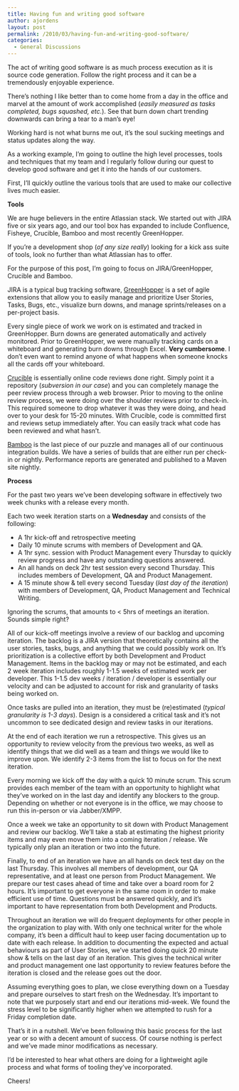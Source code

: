 ```yaml
---
title: Having fun and writing good software
author: ajordens
layout: post
permalink: /2010/03/having-fun-and-writing-good-software/
categories:
  - General Discussions
---
```

The act of writing good software is as much process execution as it is source code generation. Follow the right process and it can be a tremendously enjoyable experience.

There&#8217;s nothing I like better than to come home from a day in the office and marvel at the amount of work accomplished (*easily measured as tasks completed, bugs squashed, etc.*). See that burn down chart trending downwards can bring a tear to a man&#8217;s eye!

Working hard is not what burns me out, it&#8217;s the soul sucking meetings and status updates along the way.

As a working example, I&#8217;m going to outline the high level processes, tools and techniques that my team and I regularly follow during our quest to develop good software and get it into the hands of our customers.

First, I&#8217;ll quickly outline the various tools that are used to make our collective lives much easier.

**Tools**

We are huge believers in the entire Atlassian stack. We started out with JIRA five or six years ago, and our tool box has expanded to include Confluence, Fisheye, Crucible, Bamboo and most recently GreenHopper.

If you&#8217;re a development shop (*of any size really*) looking for a kick ass suite of tools, look no further than what Atlassian has to offer.

For the purpose of this post, I&#8217;m going to focus on JIRA/GreenHopper, Crucible and Bamboo.

JIRA is a typical bug tracking software, [GreenHopper][1] is a set of agile extensions that allow you to easily manage and prioritize User Stories, Tasks, Bugs, etc., visualize burn downs, and manage sprints/releases on a per-project basis.

Every single piece of work we work on is estimated and tracked in GreenHopper. Burn downs are generated automatically and actively monitored. Prior to GreenHopper, we were manually tracking cards on a whiteboard and generating burn downs through Excel. **Very cumbersome**. I don&#8217;t even want to remind anyone of what happens when someone knocks all the cards off your whiteboard.

[Crucible][2] is essentially online code reviews done right. Simply point it a repository (*subversion in our case*) and you can completely manage the peer review process through a web browser. Prior to moving to the online review process, we were doing over the shoulder reviews prior to check-in. This required someone to drop whatever it was they were doing, and head over to your desk for 15-20 minutes. With Crucible, code is committed first and reviews setup immediately after. You can easily track what code has been reviewed and what hasn&#8217;t.

[Bamboo][3] is the last piece of our puzzle and manages all of our continuous integration builds. We have a series of builds that are either run per check-in or nightly. Performance reports are generated and published to a Maven site nightly.

**Process**

For the past two years we&#8217;ve been developing software in effectively two week chunks with a release every month.

Each two week iteration starts on a **Wednesday** and consists of the following:

  * A 1hr kick-off and retrospective meeting
  * Daily 10 minute scrums with members of Development and QA.
  * A 1hr sync. session with Product Management every Thursday to quickly review progress and have any outstanding questions answered.
  * An all hands on deck 2hr test session every second Thursday. This includes members of Development, QA and Product Management.
  * A 15 minute show & tell every second Tuesday (*last day of the iteration*) with members of Development, QA, Product Management and Technical Writing.

Ignoring the scrums, that amounts to < 5hrs of meetings an iteration. Sounds simple right?

All of our kick-off meetings involve a review of our backlog and upcoming iteration. The backlog is a JIRA version that theoretically contains all the user stories, tasks, bugs, and anything that we could possibly work on. It&#8217;s prioritization is a collective effort by both Development and Product Management. Items in the backlog may or may not be estimated, and each 2 week iteration includes roughly 1-1.5 weeks of estimated work per developer. This 1-1.5 dev weeks / iteration / developer is essentially our velocity and can be adjusted to account for risk and granularity of tasks being worked on.

Once tasks are pulled into an iteration, they must be (re)estimated (*typical* *granularity is 1-3 days*). Design is a considered a critical task and it&#8217;s not uncommon to see dedicated design and review tasks in our iterations.

At the end of each iteration we run a retrospective. This gives us an opportunity to review velocity from the previous two weeks, as well as identify things that we did well as a team and things we would like to improve upon. We identify 2-3 items from the list to focus on for the next iteration.

Every morning we kick off the day with a quick 10 minute scrum. This scrum provides each member of the team with an opportunity to highlight what they&#8217;ve worked on in the last day and identify any blockers to the group. Depending on whether or not everyone is in the office, we may choose to run this in-person or via Jabber/XMPP.

Once a week we take an opportunity to sit down with Product Management and review our backlog. We&#8217;ll take a stab at estimating the highest priority items and may even move them into a coming iteration / release. We typically only plan an iteration or two into the future.

Finally, to end of an iteration we have an all hands on deck test day on the last Thursday. This involves all members of development, our QA representative, and at least one person from Product Management. We prepare our test cases ahead of time and take over a board room for 2 hours. It&#8217;s important to get everyone in the same room in order to make efficient use of time. Questions must be answered quickly, and it&#8217;s important to have representation from both Development and Products.

Throughout an iteration we will do frequent deployments for other people in the organization to play with. With only one technical writer for the whole company, it&#8217;s been a difficult haul to keep user facing documentation up to date with each release. In addition to documenting the expected and actual behaviours as part of User Stories, we&#8217;ve started doing quick 20 minute show & tells on the last day of an iteration. This gives the technical writer and product management one last opportunity to review features before the iteration is closed and the release goes out the door.

Assuming everything goes to plan, we close everything down on a Tuesday and prepare ourselves to start fresh on the Wednesday. It&#8217;s important to note that we purposely start and end our iterations mid-week. We found the stress level to be significantly higher when we attempted to rush for a Friday completion date.

That&#8217;s it in a nutshell. We&#8217;ve been following this basic process for the last year or so with a decent amount of success. Of course nothing is perfect and we&#8217;ve made minor modifications as necessary.

I&#8217;d be interested to hear what others are doing for a lightweight agile process and what forms of tooling they&#8217;ve incorporated.

Cheers!

 [1]: http://www.atlassian.com/software/greenhopper/
 [2]: http://www.atlassian.com/software/crucible/
 [3]: http://www.atlassian.com/software/bamboo/